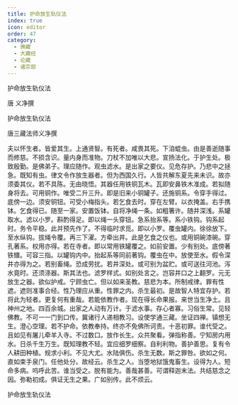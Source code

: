 ```yaml
---
title: 护命放生轨仪法
index: true
icon: editor
order: 47
category:
  - 佛藏
  - 大藏经
  - 论藏
  - 诸宗部
---
```


  护命放生轨仪法  

唐 义净撰  

护命放生轨仪法  

唐三藏法师义净撰  

夫以怀生者。皆爱其生。上通贤智。有死者。咸畏其死。下洎蜫虫。由是善逝随事而修慈。不损含识。量内身而准物。刀杖不加唯以大悲。宣扬法化。于护生处。极致殷勤。是佛弟子。理应随作。观虫滤水。是出家之要仪。见危存护。乃悲中之拯急。既知有虫。律文令作放生器者。但为西国久行。人皆共解东夏先来未识。故亦须委其仪。若不具陈。无由晓悟。其器任用铁铜瓦木。瓦即安鼻铁木准成。若拟随身将去。可用铜作。唯受二升三升。即是旧来小铜罐子。还施铜系。令穿手得过。底傍一边。须安铜钮。可受小梅指头。若乞食去时。穿在左臂。以衣掩盖。右手携钵。乞食得已。随至一家。安置饭钵。自将净绳一条。如粗箸许。随井深浅。系罐取水。滤以小罗。斟酌得足。即以绳一头穿钮。急系抬系等。系小铁钩。钩系起时。务令平稳。此并预先作了。不得临时求觅。即以小罗。覆虫罐内。徐徐放下。至水纵钩。拔绳令覆。再三下濯。方牵出井。此是乞食之仪也。或用铜碗漆碗。穿孔著系。权用亦得。若在寺者。即以常用铁罐覆之。如前安置。少有别处。底傍著铁镮。可容三指。以罐钩内中。抬起系等同前著钩。覆虫在中。放使至水。假令深井亦得为之。若别畜绳。恐成劳扰。若井深处。或可别为盆贮。或可送往河池。泻水竟时。还须涤器。斯其法也。滤罗样式。如别处言之。岂容井口之上翻罗。元无放生之器。欲似护戒。宁顾虫亡。但以如来圣教。慈悲为本。所制戒律。罪有性遮。遮则准事合经。性乃理应从重。性罪之内。杀生最初。是故智人特宜存护。若将此为轻者。更复何有重哉。若能依教作者。现在得长命果报。来世当生净土。且神州之地。四百余城。出家之人动有万计。于滤水事。存心者寡。习俗生常。见轻佛教。不可一一门到口传。冀诸行人递相教习。设使学通三藏。坐证四禅。镇想无生。澄心空理。若不护命。依教奉持。终亦不免佛所诃责。十恶初罪。谁代受之。且如见有屠儿牵羊入寺。不过数口。放作长生。众共聚看。弹指称善。宁知房内用水。日杀千生万生。既知理教不轻。宜应细罗细察。自利利物。善护善思。复有令人耕田种植。规求小利。不见大尤。水陆俱伤。杀生无数。斯之罪咎。欲如之何。直如束手泉门。任他处分。故经云。杀生之人。当堕地狱饿鬼畜生。设得为人。短命多病。呜呼此苦。谁当受之。脱有能为。善哉甚善。可谓释迦末法。共结慈念之因。弥勒初成。俱证无生之果。广如别传。此不烦云。  

护命放生轨仪法  

